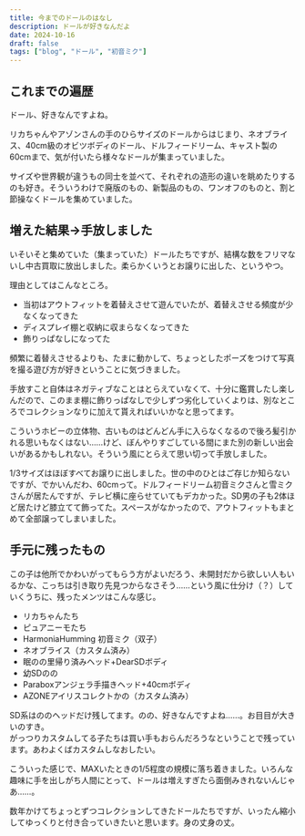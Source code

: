 ```yaml
---
title: 今までのドールのはなし
description: ドールが好きなんだよ
date: 2024-10-16
draft: false
tags: ["blog", "ドール", "初音ミク"]
---
```


## これまでの遍歴

ドール、好きなんですよね。

リカちゃんやアゾンさんの手のひらサイズのドールからはじまり、ネオブライス、40cm級のオビツボディのドール、ドルフィードリーム、キャスト製の60cmまで、気が付いたら様々なドールが集まっていました。

サイズや世界観が違うもの同士を並べて、それぞれの造形の違いを眺めたりするのも好き。そういうわけで廃版のもの、新製品のもの、ワンオフのものと、割と節操なくドールを集めていました。

## 増えた結果→手放しました

いそいそと集めていた（集まっていた）ドールたちですが、結構な数をフリマないし中古買取に放出しました。柔らかくいうとお譲りに出した、というやつ。

理由としてはこんなところ。

- 当初はアウトフィットを着替えさせて遊んでいたが、着替えさせる頻度が少なくなってきた
- ディスプレイ棚と収納に収まらなくなってきた
- 飾りっぱなしになってた

頻繁に着替えさせるよりも、たまに動かして、ちょっとしたポーズをつけて写真を撮る遊び方が好きということに気づきました。

手放すこと自体はネガティブなことはとらえていなくて、十分に鑑賞したし楽しんだので、このまま棚に飾りっぱなしで少しずつ劣化していくよりは、別なところでコレクションなりに加えて貰えればいいかなと思ってます。

こういうホビーの立体物、古いものはどんどん手に入らなくなるので後ろ髪引かれる思いもなくはない……けど、ぼんやりすごしている間にまた別の新しい出会いがあるかもしれない。そういう風にとらえて思い切って手放しました。

1/3サイズはほぼすべてお譲りに出しました。世の中のひとはご存じか知らないですが、でかいんだわ、60cmって。ドルフィードリーム初音ミクさんと雪ミクさんが居たんですが、テレビ横に座らせていてもデカかった。SD男の子も2体ほど居たけど膝立てて飾ってた。スペースがなかったので、アウトフィットもまとめて全部譲ってしまいました。

## 手元に残ったもの

この子は他所でかわいがってもらう方がよいだろう、未開封だから欲しい人もいるかな、こっちは引き取り先見つからなさそう……という風に仕分け（？）していくうちに、残ったメンツはこんな感じ。

- リカちゃんたち
- ピュアニーモたち
- HarmoniaHumming 初音ミク（双子）
- ネオブライス（カスタム済み）
- 眠のの里帰り済みヘッド+DearSDボディ
- 幼SDのの
- Paraboxアンジェラ手描きヘッド+40cmボディ
- AZONEアイリスコレクトかの（カスタム済み）

SD系はののヘッドだけ残してます。のの、好きなんですよね……。お目目が大きいのすき。  
がっつりカスタムしてる子たちは買い手もおらんだろうなということで残っています。あわよくばカスタムしなおしたい。

こういった感じで、MAXいたときの1/5程度の規模に落ち着きました。いろんな趣味に手を出しがち人間にとって、ドールは増えすぎたら面倒みきれないんじゃあ……。

数年かけてちょっとずつコレクションしてきたドールたちですが、いったん縮小してゆっくりと付き合っていきたいと思います。身の丈身の丈。

